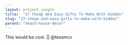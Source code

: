 ```yaml
---
layout: project_single
title:  "27 Cheap And Easy Gifts To Make With Kiddos"
slug: "27-cheap-and-easy-gifts-to-make-with-kiddos"
parent: "beach-house-decor"
---
```

This would be cool. || @tessmcx